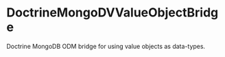 # DoctrineMongoDVValueObjectBridge
Doctrine MongoDB ODM bridge for using value objects as data-types.
